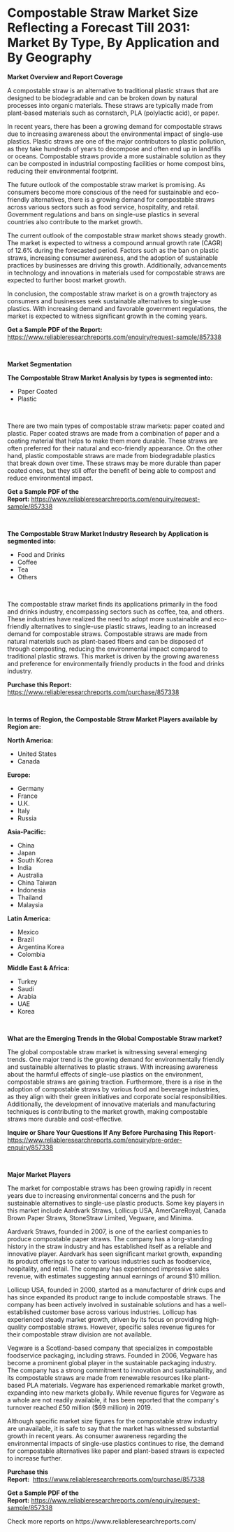 <p><h1>Compostable Straw Market Size Reflecting a Forecast Till 2031: Market By Type, By Application and By Geography</h1></p><p><strong>Market Overview and Report Coverage</strong></p>
<p><p>A compostable straw is an alternative to traditional plastic straws that are designed to be biodegradable and can be broken down by natural processes into organic materials. These straws are typically made from plant-based materials such as cornstarch, PLA (polylactic acid), or paper.</p><p>In recent years, there has been a growing demand for compostable straws due to increasing awareness about the environmental impact of single-use plastics. Plastic straws are one of the major contributors to plastic pollution, as they take hundreds of years to decompose and often end up in landfills or oceans. Compostable straws provide a more sustainable solution as they can be composted in industrial composting facilities or home compost bins, reducing their environmental footprint.</p><p>The future outlook of the compostable straw market is promising. As consumers become more conscious of the need for sustainable and eco-friendly alternatives, there is a growing demand for compostable straws across various sectors such as food service, hospitality, and retail. Government regulations and bans on single-use plastics in several countries also contribute to the market growth.</p><p>The current outlook of the compostable straw market shows steady growth. The market is expected to witness a compound annual growth rate (CAGR) of 12.6% during the forecasted period. Factors such as the ban on plastic straws, increasing consumer awareness, and the adoption of sustainable practices by businesses are driving this growth. Additionally, advancements in technology and innovations in materials used for compostable straws are expected to further boost market growth.</p><p>In conclusion, the compostable straw market is on a growth trajectory as consumers and businesses seek sustainable alternatives to single-use plastics. With increasing demand and favorable government regulations, the market is expected to witness significant growth in the coming years.</p></p>
<p><strong>Get a Sample PDF of the Report:</strong> <a href="https://www.reliableresearchreports.com/enquiry/request-sample/857338">https://www.reliableresearchreports.com/enquiry/request-sample/857338</a></p>
<p>&nbsp;</p>
<p><strong>Market Segmentation</strong></p>
<p><strong>The Compostable Straw Market Analysis by types is segmented into:</strong></p>
<p><ul><li>Paper Coated</li><li>Plastic</li></ul></p>
<p>&nbsp;</p>
<p><p>There are two main types of compostable straw markets: paper coated and plastic. Paper coated straws are made from a combination of paper and a coating material that helps to make them more durable. These straws are often preferred for their natural and eco-friendly appearance. On the other hand, plastic compostable straws are made from biodegradable plastics that break down over time. These straws may be more durable than paper coated ones, but they still offer the benefit of being able to compost and reduce environmental impact.</p></p>
<p><strong>Get a Sample PDF of the Report:</strong>&nbsp;<a href="https://www.reliableresearchreports.com/enquiry/request-sample/857338">https://www.reliableresearchreports.com/enquiry/request-sample/857338</a></p>
<p>&nbsp;</p>
<p><strong>The Compostable Straw Market Industry Research by Application is segmented into:</strong></p>
<p><ul><li>Food and Drinks</li><li>Coffee</li><li>Tea</li><li>Others</li></ul></p>
<p>&nbsp;</p>
<p><p>The compostable straw market finds its applications primarily in the food and drinks industry, encompassing sectors such as coffee, tea, and others. These industries have realized the need to adopt more sustainable and eco-friendly alternatives to single-use plastic straws, leading to an increased demand for compostable straws. Compostable straws are made from natural materials such as plant-based fibers and can be disposed of through composting, reducing the environmental impact compared to traditional plastic straws. This market is driven by the growing awareness and preference for environmentally friendly products in the food and drinks industry.</p></p>
<p><strong>Purchase this Report:</strong>&nbsp; <a href="https://www.reliableresearchreports.com/purchase/857338">https://www.reliableresearchreports.com/purchase/857338</a></p>
<p>&nbsp;</p>
<p><strong>In terms of Region, the Compostable Straw Market Players available by Region are:</strong></p>
<p>
    <p> <strong> North America: </strong>
        <ul>
            <li>United States</li>
            <li>Canada</li>
        </ul>
        </p> 
    <p> <strong> Europe: </strong>
        <ul>
            <li>Germany</li>
            <li>France</li>
            <li>U.K.</li>
            <li>Italy</li>
            <li>Russia</li>
        </ul>
        </p> 
    <p> <strong> Asia-Pacific: </strong>
        <ul>
            <li>China</li>
            <li>Japan</li>
            <li>South Korea</li>
            <li>India</li>
            <li>Australia</li>
            <li>China Taiwan</li>
            <li>Indonesia</li>
            <li>Thailand</li>
            <li>Malaysia</li>
        </ul>
        </p> 
    <p> <strong> Latin America: </strong>
        <ul>
            <li>Mexico</li>
            <li>Brazil</li>
            <li>Argentina Korea</li>
            <li>Colombia</li>
        </ul>
        </p> 
    <p> <strong> Middle East & Africa: </strong>
        <ul>
            <li>Turkey</li>
            <li>Saudi</li>
            <li>Arabia</li>
            <li>UAE</li>
            <li>Korea</li>
        </ul>
    </p>
    </p>
<p>&nbsp;</p>
<p><strong>What are the Emerging Trends in the Global Compostable Straw market?</strong></p>
<p><p>The global compostable straw market is witnessing several emerging trends. One major trend is the growing demand for environmentally friendly and sustainable alternatives to plastic straws. With increasing awareness about the harmful effects of single-use plastics on the environment, compostable straws are gaining traction. Furthermore, there is a rise in the adoption of compostable straws by various food and beverage industries, as they align with their green initiatives and corporate social responsibilities. Additionally, the development of innovative materials and manufacturing techniques is contributing to the market growth, making compostable straws more durable and cost-effective.</p></p>
<p><strong>Inquire or Share Your Questions If Any Before Purchasing This Report</strong>- <a href="https://www.reliableresearchreports.com/enquiry/pre-order-enquiry/857338">https://www.reliableresearchreports.com/enquiry/pre-order-enquiry/857338</a></p>
<p>&nbsp;</p>
<p><strong>Major Market Players</strong></p>
<p><p>The market for compostable straws has been growing rapidly in recent years due to increasing environmental concerns and the push for sustainable alternatives to single-use plastic products. Some key players in this market include Aardvark Straws, Lollicup USA, AmerCareRoyal, Canada Brown Paper Straws, StoneStraw Limited, Vegware, and Minima.</p><p>Aardvark Straws, founded in 2007, is one of the earliest companies to produce compostable paper straws. The company has a long-standing history in the straw industry and has established itself as a reliable and innovative player. Aardvark has seen significant market growth, expanding its product offerings to cater to various industries such as foodservice, hospitality, and retail. The company has experienced impressive sales revenue, with estimates suggesting annual earnings of around $10 million.</p><p>Lollicup USA, founded in 2000, started as a manufacturer of drink cups and has since expanded its product range to include compostable straws. The company has been actively involved in sustainable solutions and has a well-established customer base across various industries. Lollicup has experienced steady market growth, driven by its focus on providing high-quality compostable straws. However, specific sales revenue figures for their compostable straw division are not available.</p><p>Vegware is a Scotland-based company that specializes in compostable foodservice packaging, including straws. Founded in 2006, Vegware has become a prominent global player in the sustainable packaging industry. The company has a strong commitment to innovation and sustainability, and its compostable straws are made from renewable resources like plant-based PLA materials. Vegware has experienced remarkable market growth, expanding into new markets globally. While revenue figures for Vegware as a whole are not readily available, it has been reported that the company's turnover reached £50 million ($69 million) in 2019.</p><p>Although specific market size figures for the compostable straw industry are unavailable, it is safe to say that the market has witnessed substantial growth in recent years. As consumer awareness regarding the environmental impacts of single-use plastics continues to rise, the demand for compostable alternatives like paper and plant-based straws is expected to increase further.</p></p>
<p><strong>Purchase this Report:</strong>&nbsp;&nbsp;<a href="https://www.reliableresearchreports.com/purchase/857338">https://www.reliableresearchreports.com/purchase/857338</a></p>
<p></p>
<p><strong>Get a Sample PDF of the Report:</strong>&nbsp;<a href="https://www.reliableresearchreports.com/enquiry/request-sample/857338">https://www.reliableresearchreports.com/enquiry/request-sample/857338</a></p>
<p>Check more reports on https://www.reliableresearchreports.com/</p>